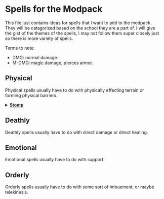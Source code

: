 # Spells for the Modpack
This file just contains ideas for spells that I want to add to the modpack. They will be catagorized based on the school they are a part of. I will give the gist of the themes of the spells, I may not follow them super closely just so there is more variety of spells.

Terms to note:
- DMG: normal damage.
- M-DMG: magic damage, pierces armor.

## Physical
Physical spells usually have to do with physically effecting terrain or forming physical barriers.

<details><summary><b><ins>Stomp</ins></b></summary>

```
Stats:
- long cast
- 10s cooldown
- 2 arcana cost
- common

Info:
- Functions similarly to the stomp spell in base ISS.
- Does 5DMG.
```
</details>

## Deathly
Deathly spells usually have to do with direct damage or direct healing.

## Emotional
Emotional spells usually have to do with support.

## Orderly
Orderly spells usually have to do with some sort of imbuement, or maybe telekinesis.
